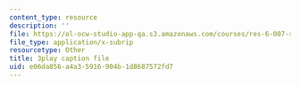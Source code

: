 ```yaml
---
content_type: resource
description: ''
file: https://ol-ocw-studio-app-qa.s3.amazonaws.com/courses/res-6-007-signals-and-systems-spring-2011/e06da856a4a35916904b1d8687572fd7_GrnYlDAsmuA.vtt
file_type: application/x-subrip
resourcetype: Other
title: 3play caption file
uid: e06da856-a4a3-5916-904b-1d8687572fd7
---
```

